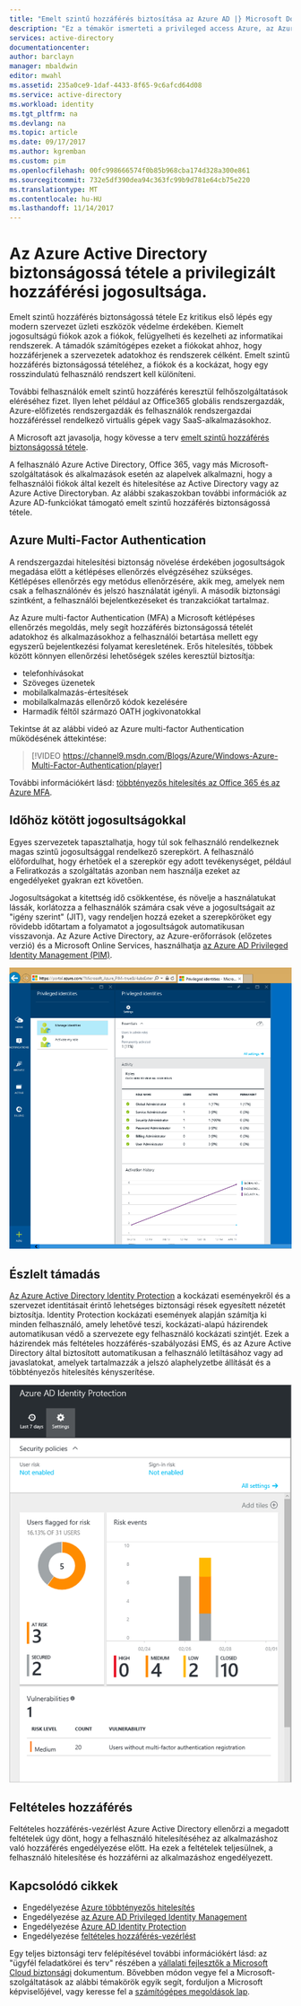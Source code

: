 ```yaml
---
title: "Emelt szintű hozzáférés biztosítása az Azure AD |} Microsoft Docs"
description: "Ez a témakör ismerteti a privileged access Azure, az Azure Active Directory és a Microsoft Online Services védelmének."
services: active-directory
documentationcenter: 
author: barclayn
manager: mbaldwin
editor: mwahl
ms.assetid: 235a0ce9-1daf-4433-8f65-9c6afcd64d08
ms.service: active-directory
ms.workload: identity
ms.tgt_pltfrm: na
ms.devlang: na
ms.topic: article
ms.date: 09/17/2017
ms.author: kgremban
ms.custom: pim
ms.openlocfilehash: 00fc998666574f0b85b968cba174d328a300e861
ms.sourcegitcommit: 732e5df390dea94c363fc99b9d781e64cb75e220
ms.translationtype: MT
ms.contentlocale: hu-HU
ms.lasthandoff: 11/14/2017
---
```

# <a name="securing-privileged-access-in-azure-ad"></a>Az Azure Active Directory biztonságossá tétele a privilegizált hozzáférési jogosultsága.
Emelt szintű hozzáférés biztonságossá tétele Ez kritikus első lépés egy modern szervezet üzleti eszközök védelme érdekében. Kiemelt jogosultságú fiókok azok a fiókok, felügyelheti és kezelheti az informatikai rendszerek. A támadók számítógépes ezeket a fiókokat ahhoz, hogy hozzáférjenek a szervezetek adatokhoz és rendszerek célként. Emelt szintű hozzáférés biztonságossá tételéhez, a fiókok és a kockázat, hogy egy rosszindulatú felhasználó rendszert kell különíteni.

További felhasználók emelt szintű hozzáférés keresztül felhőszolgáltatások eléréséhez fizet. Ilyen lehet például az Office365 globális rendszergazdák, Azure-előfizetés rendszergazdák és felhasználók rendszergazdai hozzáféréssel rendelkező virtuális gépek vagy SaaS-alkalmazásokhoz.

A Microsoft azt javasolja, hogy kövesse a terv [emelt szintű hozzáférés biztonságossá tétele](https://technet.microsoft.com/library/mt631194.aspx).

A felhasználó Azure Active Directory, Office 365, vagy más Microsoft-szolgáltatások és alkalmazások esetén az alapelvek alkalmazni, hogy a felhasználói fiókok által kezelt és hitelesítése az Active Directory vagy az Azure Active Directoryban. Az alábbi szakaszokban további információk az Azure AD-funkciókat támogató emelt szintű hozzáférés biztonságossá tétele.

## <a name="azure-multi-factor-authentication"></a>Azure Multi-Factor Authentication
A rendszergazdai hitelesítési biztonság növelése érdekében jogosultságok megadása előtt a kétlépéses ellenőrzés elvégzéséhez szükséges. Kétlépéses ellenőrzés egy metódus ellenőrzésére, akik meg, amelyek nem csak a felhasználónév és jelszó használatát igényli. A második biztonsági szintként, a felhasználói bejelentkezéseket és tranzakciókat tartalmaz.

Az Azure multi-factor Authentication (MFA) a Microsoft kétlépéses ellenőrzés megoldás, mely segít hozzáférés biztonságossá tételét adatokhoz és alkalmazásokhoz a felhasználói betartása mellett egy egyszerű bejelentkezési folyamat keresletének. Erős hitelesítés, többek között könnyen ellenőrzési lehetőségek széles keresztül biztosítja:

- telefonhívásokat
- Szöveges üzenetek
- mobilalkalmazás-értesítések
- mobilalkalmazás ellenőrző kódok kezelésére
- Harmadik féltől származó OATH jogkivonatokkal

Tekintse át az alábbi videó az Azure multi-factor Authentication működésének áttekintése:

> [!VIDEO https://channel9.msdn.com/Blogs/Azure/Windows-Azure-Multi-Factor-Authentication/player]

További információkért lásd: [többtényezős hitelesítés az Office 365 és az Azure MFA](https://blogs.technet.microsoft.com/ad/2014/02/11/mfa-for-office-365-and-mfa-for-azure/).

## <a name="time-bound-privileges"></a>Időhöz kötött jogosultságokkal
Egyes szervezetek tapasztalhatja, hogy túl sok felhasználó rendelkeznek magas szintű jogosultsággal rendelkező szerepkört. A felhasználó előfordulhat, hogy érhetőek el a szerepkör egy adott tevékenységet, például a Feliratkozás a szolgáltatás azonban nem használja ezeket az engedélyeket gyakran ezt követően.

Jogosultságokat a kitettség idő csökkentése, és növelje a használatukat lássák, korlátozza a felhasználók számára csak véve a jogosultságait az "igény szerint" (JIT), vagy rendeljen hozzá ezeket a szerepköröket egy rövidebb időtartam a folyamatot a jogosultságok automatikusan visszavonja. Az Azure Active Directory, az Azure-erőforrások (előzetes verzió) és a Microsoft Online Services, használhatja [az Azure AD Privileged Identity Management (PIM)](http://aka.ms/AzurePIM).

![A PIM irányítópult][2]

## <a name="attack-detection"></a>Észlelt támadás
[Az Azure Active Directory Identity Protection](../active-directory-identityprotection.md) a kockázati eseményekről és a szervezet identitásait érintő lehetséges biztonsági rések egyesített nézetét biztosítja. Identity Protection kockázati események alapján számítja ki minden felhasználó, amely lehetővé teszi, kockázati-alapú házirendek automatikusan védő a szervezete egy felhasználó kockázati szintjét. Ezek a házirendek más feltételes hozzáférés-szabályozási EMS, és az Azure Active Directory által biztosított automatikusan a felhasználó letiltásához vagy ad javaslatokat, amelyek tartalmazzák a jelszó alaphelyzetbe állítását és a többtényezős hitelesítés kényszerítése.

![Azure AD Identity Protection][3]

## <a name="conditional-access"></a>Feltételes hozzáférés
Feltételes hozzáférés-vezérlést Azure Active Directory ellenőrzi a megadott feltételek úgy dönt, hogy a felhasználó hitelesítéséhez az alkalmazáshoz való hozzáférés engedélyezése előtt. Ha ezek a feltételek teljesülnek, a felhasználó hitelesítése és hozzáférni az alkalmazáshoz engedélyezett.

## <a name="related-articles"></a>Kapcsolódó cikkek
* Engedélyezése [Azure többtényezős hitelesítés](../../multi-factor-authentication/multi-factor-authentication-get-started-cloud.md)
* Engedélyezése [az Azure AD Privileged Identity Management](../active-directory-privileged-identity-management-configure.md)
* Engedélyezése [Azure AD Identity Protection](../active-directory-identityprotection.md)
* Engedélyezése [feltételes hozzáférés-vezérlést](../active-directory-conditional-access-azure-portal.md)

Egy teljes biztonsági terv felépítésével további információkért lásd: az "ügyfél feladatkörei és terv" részében a [vállalati fejlesztők a Microsoft Cloud biztonsági](http://aka.ms/securecustomer) dokumentum. Bővebben módon vegye fel a Microsoft-szolgáltatások az alábbi témakörök egyik segít, forduljon a Microsoft képviselőjével, vagy keresse fel a [számítógépes megoldások lap](https://www.microsoft.com/en-us/microsoftservices/campaigns/cybersecurity-protection.aspx).

<!--Image references-->
[1]: ../media/active-directory-privileged-identity-management-configure/Search_PIM.png
[2]: ../media/active-directory-privileged-identity-management-configure/PIM_Dash.png
[3]: ../media/active-directory-identityprotection/29.png
